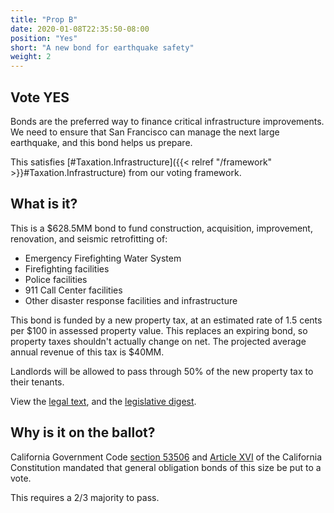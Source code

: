 ```yaml
---
title: "Prop B"
date: 2020-01-08T22:35:50-08:00
position: "Yes"
short: "A new bond for earthquake safety"
weight: 2
---
```


## Vote YES

Bonds are the preferred way to finance critical infrastructure improvements.
We need to ensure that San Francisco can manage the next large earthquake, and
this bond helps us prepare.

This satisfies [#Taxation.Infrastructure]({{< relref "/framework" >}}#Taxation.Infrastructure)
from our voting framework.

## What is it?

This is a $628.5MM bond to fund construction, acquisition, improvement, renovation, and seismic retrofitting of:
* Emergency Firefighting Water System
* Firefighting facilities
* Police facilities
* 911 Call Center facilities
* Other disaster response facilities and infrastructure

This bond is funded by a new property tax, at an estimated rate of 1.5 cents
per $100 in assessed property value. This replaces an expiring bond, so
property taxes shouldn't actually change on net. The projected average annual
revenue of this tax is $40MM.

Landlords will be allowed to pass through 50% of the new property tax to their
tenants.

View the [legal text](https://sfelections.sfgov.org/sites/default/files/Documents/candidates/NOV2019_EarthquakeSafetyEmergencyResponse_LegalText.pdf),
and the [legislative digest](https://sfelections.sfgov.org/sites/default/files/Documents/candidates/NOV2019_EarthquakeSafetyEmergencyResponse_LegislativeDigest.pdf).

## Why is it on the ballot?

California Government Code [section 53506](http://leginfo.legislature.ca.gov/faces/codes_displaySection.xhtml?lawCode=GOV&sectionNum=53506.)
and [Article XVI](https://ballotpedia.org/Article_XVI,_California_Constitution#Section_1)
of the California Constitution mandated that general obligation bonds of this
size be put to a vote.

This requires a 2/3 majority to pass.

